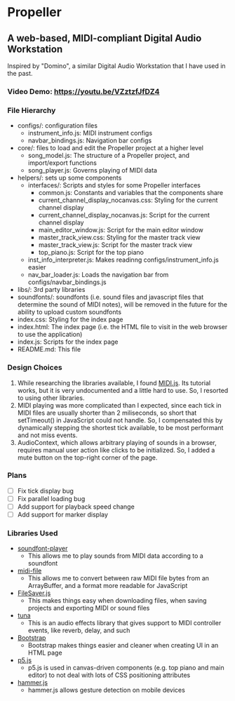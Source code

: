 # Propeller
## A web-based, MIDI-compliant Digital Audio Workstation
Inspired by "Domino", a similar Digital Audio Workstation that I have used in the past.

### Video Demo: https://youtu.be/VZztzfJfDZ4


### File Hierarchy
+ configs/: configuration files
	+ instrument_info.js: MIDI instrument configs
	+ navbar_bindings.js: Navigation bar configs
+ core/: files to load and edit the Propeller project at a higher level
	+ song_model.js: The structure of a Propeller project, and import/export functions
	+ song_player.js: Governs playing of MIDI data
+ helpers/: sets up some components
	+ interfaces/: Scripts and styles for some Propeller interfaces
		+ common.js: Constants and variables that the components share
		+ current_channel_display_nocanvas.css: Styling for the current channel display
		+ current_channel_display_nocanvas.js: Script for the current channel display
		+ main_editor_window.js: Script for the main editor window
		+ master_track_view.css: Styling for the master track view
		+ master_track_view.js: Script for the master track view
		+ top_piano.js: Script for the top piano
	+ inst_info_interpreter.js: Makes readinng configs/instrument_info.js easier
	+ nav_bar_loader.js: Loads the navigation bar from configs/navbar_bindings.js
+ libs/: 3rd party libraries
+ soundfonts/: soundfonts (i.e. sound files and javascript files that determine the sound of MIDI notes), will be removed in the future for the ability to upload custom soundfonts
+ index.css: Styling for the index page
+ index.html: The index page (i.e. the HTML file to visit in the web browser to use the application)
+ index.js: Scripts for the index page
+ README.md: This file

### Design Choices
1. While researching the libraries available, I found [MIDI.js](https://github.com/mudcube/MIDI.js). Its tutorial works, but it is very undocumented and a little hard to use. So, I resorted to using other libraries.
2. MIDI playing was more complicated than I expected, since each tick in MIDI files are usually shorter than 2 miliseconds, so short that setTimeout() in JavaScript could not handle. So, I compensated this by dynamically stepping the shortest tick available, to be most performant and not miss events.
3. AudioContext, which allows arbitrary playing of sounds in a browser, requires manual user action like clicks to be initialized. So, I added a mute button on the top-right corner of the page.

### Plans
- [ ] Fix tick display bug
- [ ] Fix parallel loading bug
- [ ] Add support for playback speed change
- [ ] Add support for marker display

### Libraries Used
+ [soundfont-player](https://github.com/danigb/soundfont-player)
	+ This allows me to play sounds from MIDI data according to a soundfont
+ [midi-file](https://github.com/carter-thaxton/midi-file)
    + This allows me to convert between raw MIDI file bytes from an ArrayBuffer, and a format more readable for JavaScript
+ [FileSaver.js](https://github.com/eligrey/FileSaver.js)
    + This makes things easy when downloading files, when saving projects and exporting MIDI or sound files
+ [tuna](https://github.com/Theodeus/tuna)
    + This is an audio effects library that gives support to MIDI controller events, like reverb, delay, and such
+ [Bootstrap](https://getbootstrap.com/)
    + Bootstrap makes things easier and cleaner when creating UI in an HTML page
+ [p5.js](https://p5js.org/)
    + p5.js is used in canvas-driven components (e.g. top piano and main editor) to not deal with lots of CSS positioning attributes
+ [hammer.js](http://hammerjs.github.io/)
    + hammer.js allows gesture detection on mobile devices
